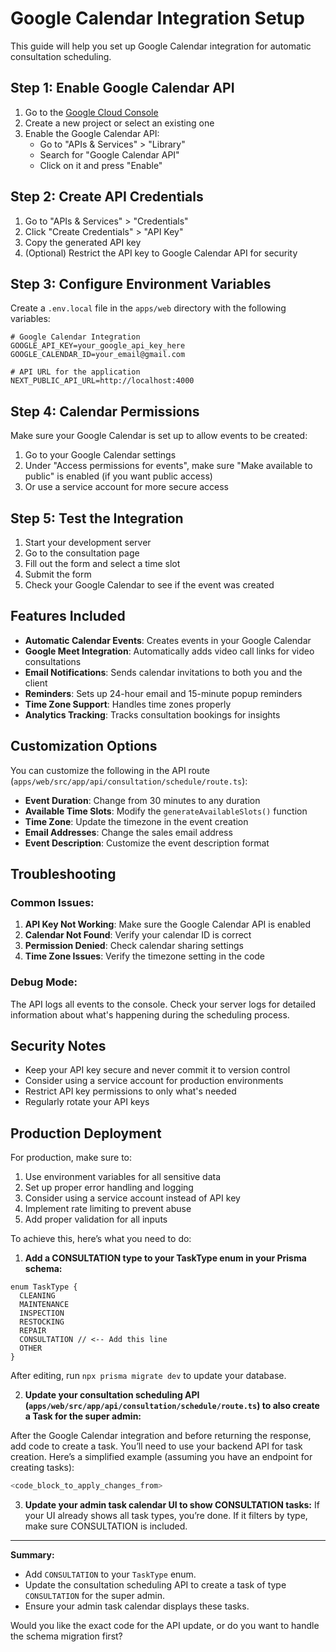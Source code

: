 # Google Calendar Integration Setup

This guide will help you set up Google Calendar integration for automatic consultation scheduling.

## Step 1: Enable Google Calendar API

1. Go to the [Google Cloud Console](https://console.cloud.google.com/)
2. Create a new project or select an existing one
3. Enable the Google Calendar API:
   - Go to "APIs & Services" > "Library"
   - Search for "Google Calendar API"
   - Click on it and press "Enable"

## Step 2: Create API Credentials

1. Go to "APIs & Services" > "Credentials"
2. Click "Create Credentials" > "API Key"
3. Copy the generated API key
4. (Optional) Restrict the API key to Google Calendar API for security

## Step 3: Configure Environment Variables

Create a `.env.local` file in the `apps/web` directory with the following variables:

```env
# Google Calendar Integration
GOOGLE_API_KEY=your_google_api_key_here
GOOGLE_CALENDAR_ID=your_email@gmail.com

# API URL for the application
NEXT_PUBLIC_API_URL=http://localhost:4000
```

## Step 4: Calendar Permissions

Make sure your Google Calendar is set up to allow events to be created:
1. Go to your Google Calendar settings
2. Under "Access permissions for events", make sure "Make available to public" is enabled (if you want public access)
3. Or use a service account for more secure access

## Step 5: Test the Integration

1. Start your development server
2. Go to the consultation page
3. Fill out the form and select a time slot
4. Submit the form
5. Check your Google Calendar to see if the event was created

## Features Included

- **Automatic Calendar Events**: Creates events in your Google Calendar
- **Google Meet Integration**: Automatically adds video call links for video consultations
- **Email Notifications**: Sends calendar invitations to both you and the client
- **Reminders**: Sets up 24-hour email and 15-minute popup reminders
- **Time Zone Support**: Handles time zones properly
- **Analytics Tracking**: Tracks consultation bookings for insights

## Customization Options

You can customize the following in the API route (`apps/web/src/app/api/consultation/schedule/route.ts`):

- **Event Duration**: Change from 30 minutes to any duration
- **Available Time Slots**: Modify the `generateAvailableSlots()` function
- **Time Zone**: Update the timezone in the event creation
- **Email Addresses**: Change the sales email address
- **Event Description**: Customize the event description format

## Troubleshooting

### Common Issues:

1. **API Key Not Working**: Make sure the Google Calendar API is enabled
2. **Calendar Not Found**: Verify your calendar ID is correct
3. **Permission Denied**: Check calendar sharing settings
4. **Time Zone Issues**: Verify the timezone setting in the code

### Debug Mode:

The API logs all events to the console. Check your server logs for detailed information about what's happening during the scheduling process.

## Security Notes

- Keep your API key secure and never commit it to version control
- Consider using a service account for production environments
- Restrict API key permissions to only what's needed
- Regularly rotate your API keys

## Production Deployment

For production, make sure to:
1. Use environment variables for all sensitive data
2. Set up proper error handling and logging
3. Consider using a service account instead of API key
4. Implement rate limiting to prevent abuse
5. Add proper validation for all inputs 

To achieve this, here’s what you need to do:

1. **Add a CONSULTATION type to your TaskType enum in your Prisma schema:**

```prisma
enum TaskType {
  CLEANING
  MAINTENANCE
  INSPECTION
  RESTOCKING
  REPAIR
  CONSULTATION // <-- Add this line
  OTHER
}
```
After editing, run `npx prisma migrate dev` to update your database.

2. **Update your consultation scheduling API (`apps/web/src/app/api/consultation/schedule/route.ts`) to also create a Task for the super admin:**

After the Google Calendar integration and before returning the response, add code to create a task. You’ll need to use your backend API for task creation. Here’s a simplified example (assuming you have an endpoint for creating tasks):

```ts
<code_block_to_apply_changes_from>
```

3. **Update your admin task calendar UI to show CONSULTATION tasks:**
If your UI already shows all task types, you’re done. If it filters by type, make sure CONSULTATION is included.

---

**Summary:**  
- Add `CONSULTATION` to your `TaskType` enum.
- Update the consultation scheduling API to create a task of type `CONSULTATION` for the super admin.
- Ensure your admin task calendar displays these tasks.

Would you like the exact code for the API update, or do you want to handle the schema migration first? 